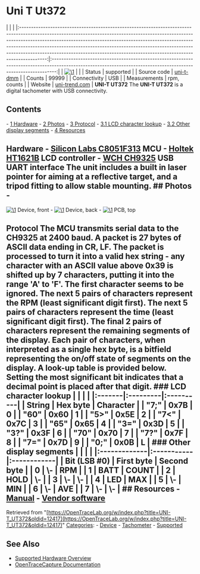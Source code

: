 # Uni T Ut372

| | | |:-----------------------------------------------------------------------------------------------------------------------------------------------------------------------------------------------------------------------------------------------------------------------------------------------------------------------------------------------------------------------------------------------------------------:|:--------------------------------------------------------------------------------------------------------------------------------------------------------------:| | [![\1](../../assets/hardware/general/\2)](./File:Uni-t_ut372_mugshot.png.html) | | | Status | supported | | Source code | [uni-t-dmm](http://github.com/OpenTraceLab/?p=OpenTraceCapture.git;a=tree;f=src/hardware/uni-t-dmm) | | Counts | 99999 | | Connectivity | USB | | Measurements | rpm, counts | | Website | [uni-trend.com](http://uni-trend.com/productsdetail.aspx?ProductsID=789&ProductsCateId=804&CateId=804) | **UNI-T UT372** The **UNI-T UT372** is a digital tachometer with USB connectivity. 
## Contents 
\- [1 Hardware](UNI-T_UT372.html#Hardware) \- [2 Photos](UNI-T_UT372.html#Photos) \- [3 Protocol](UNI-T_UT372.html#Protocol) \- [3.1 LCD character lookup](UNI-T_UT372.html#LCD_character_lookup) \- [3.2 Other display segments](UNI-T_UT372.html#Other_display_segments) \- [4 Resources](UNI-T_UT372.html#Resources) 
## Hardware \- [Silicon Labs C8051F313](http://www.silabs.com/Support%20Documents/TechnicalDocs/C8051F313-short.pdf) MCU \- [Holtek HT1621B](http://www.goldenviewdisplay.com/pdf/LCD_controllers/ht1621.pdf) LCD controller \- [WCH CH9325](WCH_CH9325.html "WCH CH9325") USB UART interface The unit includes a built in laser pointer for aiming at a reflective target, and a tripod fitting to allow stable mounting. ## Photos \- 
[![\1](../../assets/hardware/general/\2)](./File:UT372_front.jpg.html)
Device, front
\- 
[![\1](../../assets/hardware/general/\2)](./File:UT372_back.jpg.html)
Device, back
\- 
[![\1](../../assets/hardware/general/\2)](./File:UT372_pcb.jpg.html)
PCB, top
## Protocol The MCU transmits serial data to the CH9325 at 2400 baud. A packet is 27 bytes of ASCII data ending in CR, LF. The packet is processed to turn it into a valid hex string - any character with an ASCII value above 0x39 is shifted up by 7 characters, putting it into the range 'A' to 'F'. The first character seems to be ignored. The next 5 pairs of characters represent the RPM (least significant digit first). The next 5 pairs of characters represent the time (least significant digit first). The final 2 pairs of characters represent the remaining segments of the display. Each pair of characters, when interpreted as a single hex byte, is a bitfield representing the on/off state of segments on the display. A look-up table is provided below. Setting the most significant bit indicates that a decimal point is placed after that digit. ### LCD character lookup | | | | |:-------|:---------|:----------| | String | Hex byte | Character | | "7;" | 0x7B | 0 | | "60" | 0x60 | 1 | | "5\>" | 0x5E | 2 | | "7\<" | 0x7C | 3 | | "65" | 0x65 | 4 | | "3=" | 0x3D | 5 | | "3?" | 0x3F | 6 | | "70" | 0x70 | 7 | | "7?" | 0x7F | 8 | | "7=" | 0x7D | 9 | | "0;" | 0x0B | L | ### Other display segments | | | | |:-------------|:-----------|:------------| | Bit (LSB #0) | First byte | Second byte | | 0 | \\- | RPM | | 1 | BATT | COUNT | | 2 | HOLD | \\- | | 3 | \\- | \\- | | 4 | LED | MAX | | 5 | \\- | MIN | | 6 | \\- | AVE | | 7 | \\- | \\- | ## Resources \- [Manual](http://uni-trend.com/manual2/UT371%20Eng%20ok%20Manual.pdf) \- [Vendor software](http://uni-trend.com/Web%20site/DMM%20Software/UT372_Setup.exe)
Retrieved from "[https://OpenTraceLab.org/w/index.php?title=UNI-T_UT372&oldid=12417](https://OpenTraceLab.org/w/index.php?title=UNI-T_UT372&oldid=12417)" 
[Categories](specialcategories-specialcategories.md): \- [Device](./Category:Device.html "Category:Device") \- [Tachometer](https://OpenTraceLab.org/w/index.php?title=Category:Tachometer&action=edit&redlink=1 "Category:Tachometer \(page does not exist\)") \- [Supported](./Category:Supported.html "Category:Supported")

## See Also
- [Supported Hardware Overview](../supported-hardware.md)
- [OpenTraceCapture Documentation](../../opentracecapture/overview.md)
